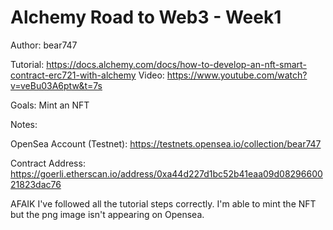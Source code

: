 # Alchemy Road to Web3 - Week1

Author: bear747

Tutorial: https://docs.alchemy.com/docs/how-to-develop-an-nft-smart-contract-erc721-with-alchemy
Video: https://www.youtube.com/watch?v=veBu03A6ptw&t=7s

Goals: Mint an NFT

Notes:

OpenSea Account (Testnet): https://testnets.opensea.io/collection/bear747

Contract Address: https://goerli.etherscan.io/address/0xa44d227d1bc52b41eaa09d0829660021823dac76

AFAIK I've followed all the tutorial steps correctly. I'm able to mint the NFT but the png image isn't appearing on Opensea.

